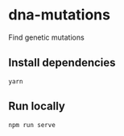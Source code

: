 # dna-mutations
Find genetic mutations

## Install dependencies
```
yarn
```

## Run locally
```
npm run serve
```
